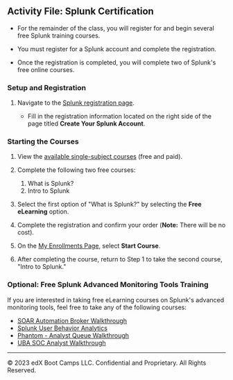 ## Activity File: Splunk Certification

- For the remainder of the class, you will register for and begin several free Splunk training courses.

- You must register for a Splunk account and complete the registration.

- Once the registration is completed, you will complete two of Splunk's free online courses.

### Setup and Registration

1.  Navigate to the [Splunk registration page](https://www.splunk.com/page/sign_up?redirecturl=https://www.splunk.com/).

    - Fill in the registration information located on the right side of the page titled **Create Your Splunk Account**. 

### Starting the Courses

1. View the [available single-subject courses](https://education.splunk.com/single-subject-courses) (free and paid).

2. Complete the following two free courses:
   
    1. What is Splunk?
    2. Intro to Splunk

3. Select the first option of "What is Splunk?" by selecting the **Free eLearning** option.

4. Complete the registration and confirm your order (**Note:** There will be no cost).

5. On the [My Enrollments Page](https://education.splunk.com/user/learning/enrollments), select **Start Course**.

6. After completing the course, return to Step 1 to take the second course, "Intro to Splunk."

### Optional: Free Splunk Advanced Monitoring Tools Training

If you are interested in taking free eLearning courses on Splunk's advanced monitoring tools, feel free to take any of the following courses:
   - [SOAR Automation Broker Walkthrough](https://education.splunk.com/course/soar-automation-broker-walk-through)
   - [Splunk User Behavior Analytics](https://education.splunk.com/course/splunk-user-behavior-analytics-elearning)
   - [Phantom - Analyst Queue Walkthrough](https://education.splunk.com/elearning/phantom---analyst-queue-walkthrough)
   - [UBA SOC Analyst Walkthrough](https://education.splunk.com/elearning/uba-soc-analyst-walkthrough)

---

&copy; 2023 edX Boot Camps LLC. Confidential and Proprietary. All Rights Reserved.  
